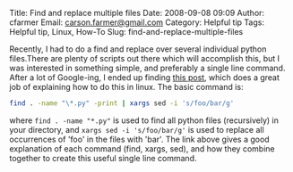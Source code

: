 Title: Find and replace multiple files
Date: 2008-09-08 09:09
Author: cfarmer
Email: carson.farmer@gmail.com
Category: Helpful tip
Tags: Helpful tip, Linux, How-To
Slug: find-and-replace-multiple-files

Recently, I had to do a find and replace over several individual python
files.There are plenty of scripts out there which will accomplish this,
but I was interested in something simple, and preferably a single line
command. After a lot of Google-ing, I ended up finding [this post][],
which does a great job of explaining how to do this in linux. The basic
command is:

```bash
find . -name "\*.py" -print | xargs sed -i 's/foo/bar/g'
```

where `find . -name "*.py"` is used to find all python files (recursively) in 
your directory,  and `xargs sed -i 's/foo/bar/g'` is used to replace all 
occurrences of 'foo' in the files with 'bar'.
The link above gives a good explanation of each command (find, xargs, sed), 
and how they combine together to create this useful single line command.

[this post]: http://rushi.wordpress.com/2008/08/05/find-replace-across-multiple-files-in-linux/#comment-26487
